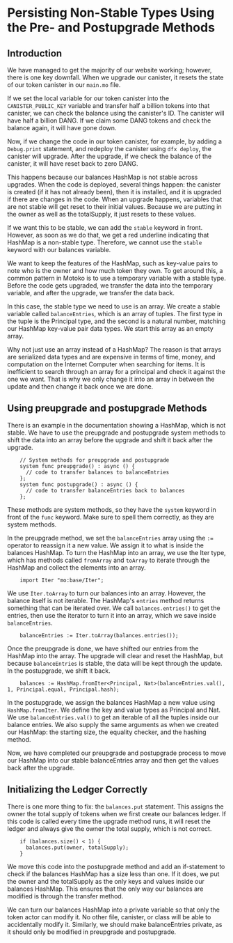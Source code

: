 # Persisting Non-Stable Types Using the Pre- and Postupgrade Methods

## Introduction

We have managed to get the majority of our website working; however, there is one key downfall. When we upgrade our canister, it resets the state of our token canister in our `main.mo` file.

If we set the local variable for our token canister into the `CANISTER_PUBLIC_KEY` variable and transfer half a billion tokens into that canister, we can check the balance using the canister's ID. The canister will have half a billion DANG. If we claim some DANG tokens and check the balance again, it will have gone down.

Now, if we change the code in our token canister, for example, by adding a `Debug.print` statement, and redeploy the canister using `dfx deploy`, the canister will upgrade. After the upgrade, if we check the balance of the canister, it will have reset back to zero DANG.

This happens because our balances HashMap is not stable across upgrades. When the code is deployed, several things happen: the canister is created (if it has not already been), then it is installed, and it is upgraded if there are changes in the code. When an upgrade happens, variables that are not stable will get reset to their initial values. Because we are putting in the owner as well as the totalSupply, it just resets to these values.

If we want this to be stable, we can add the `stable` keyword in front. However, as soon as we do that, we get a red underline indicating that HashMap is a non-stable type. Therefore, we cannot use the `stable` keyword with our balances variable.

We want to keep the features of the HashMap, such as key-value pairs to note who is the owner and how much token they own. To get around this, a common pattern in Motoko is to use a temporary variable with a stable type. Before the code gets upgraded, we transfer the data into the temporary variable, and after the upgrade, we transfer the data back.

In this case, the stable type we need to use is an array. We create a stable variable called `balanceEntries`, which is an array of tuples. The first type in the tuple is the Principal type, and the second is a natural number, matching our HashMap key-value pair data types. We start this array as an empty array.

Why not just use an array instead of a HashMap? The reason is that arrays are serialized data types and are expensive in terms of time, money, and computation on the Internet Computer when searching for items. It is inefficient to search through an array for a principal and check it against the one we want. That is why we only change it into an array in between the update and then change it back once we are done.

## Using preupgrade and postupgrade Methods

There is an example in the documentation showing a HashMap, which is not stable. We have to use the preupgrade and postupgrade system methods to shift the data into an array before the upgrade and shift it back after the upgrade.

```mo
    // System methods for preupgrade and postupgrade
    system func preupgrade() : async () {
      // code to transfer balances to balanceEntries
    };
    system func postupgrade() : async () {
      // code to transfer balanceEntries back to balances
    };
```

These methods are system methods, so they have the `system` keyword in front of the `func` keyword. Make sure to spell them correctly, as they are system methods.

In the preupgrade method, we set the `balanceEntries` array using the `:=` operator to reassign it a new value. We assign it to what is inside the balances HashMap. To turn the HashMap into an array, we use the Iter type, which has methods called `fromArray` and `toArray` to iterate through the HashMap and collect the elements into an array.

```mo
    import Iter "mo:base/Iter";
```

We use `Iter.toArray` to turn our balances into an array. However, the balance itself is not iterable. The HashMap's `entries` method returns something that can be iterated over. We call `balances.entries()` to get the entries, then use the iterator to turn it into an array, which we save inside `balanceEntries`.

```mo
    balanceEntries := Iter.toArray(balances.entries());
```

Once the preupgrade is done, we have shifted our entries from the HashMap into the array. The upgrade will clear and reset the HashMap, but because `balanceEntries` is stable, the data will be kept through the update. In the postupgrade, we shift it back.

```mo
    balances := HashMap.fromIter<Principal, Nat>(balanceEntries.val(), 1, Principal.equal, Principal.hash);
```

In the postupgrade, we assign the balances HashMap a new value using `HashMap.fromIter`. We define the key and value types as Principal and Nat. We use `balanceEntries.val()` to get an iterable of all the tuples inside our balance entries. We also supply the same arguments as when we created our HashMap: the starting size, the equality checker, and the hashing method.

Now, we have completed our preupgrade and postupgrade process to move our HashMap into our stable balanceEntries array and then get the values back after the upgrade.

## Initializing the Ledger Correctly

There is one more thing to fix: the `balances.put` statement. This assigns the owner the total supply of tokens when we first create our balances ledger. If this code is called every time the upgrade method runs, it will reset the ledger and always give the owner the total supply, which is not correct.

```mo
    if (balances.size() < 1) {
      balances.put(owner, totalSupply);
    }
```

We move this code into the postupgrade method and add an if-statement to check if the balances HashMap has a size less than one. If it does, we put the owner and the totalSupply as the only keys and values inside our balances HashMap. This ensures that the only way our balances are modified is through the transfer method.

We can turn our balances HashMap into a private variable so that only the token actor can modify it. No other file, canister, or class will be able to accidentally modify it. Similarly, we should make balanceEntries private, as it should only be modified in preupgrade and postupgrade.
